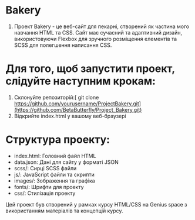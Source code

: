 # Bakery

1. Проект Bakery - це веб-сайт для пекарні, створений як частина мого навчання HTML та CSS. Сайт має сучасний та адаптивний дизайн, використовуючи Flexbox для зручного розміщення елементів та SCSS для полегшення написання CSS.

# Для того, щоб запустити проект, слідуйте наступним крокам:

1. Склонуйте репозиторій:[ git clone https://github.com/yourusername/ProjectBakery.git](https://github.com/BetaButterfly/Project_Bakery.git)
2. Відкрийте index.html у вашому веб-браузері

# Структура проекту:

- index.html: Головний файл HTML
- data.json: Дані для сайту у форматі JSON
- scss/: Сирці SCSS файли
- js/: JavaScript файли та скрипти
- images/: Зображення та графіка
- fonts/: Шрифти для проекту
- css/: Стилізація проекту

Цей проект був створений у рамках курсу HTML/CSS на Genius space з використанням матеріалів та концепцій курсу.
